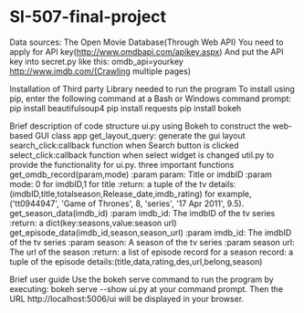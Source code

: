# SI-507-final-project

Data sources:
The Open Movie Database(Through Web API)
    You need to apply for API key(http://www.omdbapi.com/apikey.aspx)
    And put the API key into secret.py like this:
        omdb_api=yourkey
http://www.imdb.com/(Crawling multiple pages)

Installation of Third party Library needed to run the program
To install using pip, enter the following command at a Bash or Windows command prompt:
pip install beautifulsoup4
pip install requests
pip install bokeh

Brief description of code structure
ui.py   using Bokeh to construct the web-based GUI
class app
    get_layout_query: generate the gui layout
    search_click:callback function when Search button is clicked
    select_click:callback function when select widget is changed
util.py   to provide the functionality for ui.py.
three important functions
   get_omdb_record(param,mode)
        :param param: Title or imdbID
        :param mode: 0 for imdbID,1 for title
        :return:
            a tuple of the tv details:(imdbID,title,totalseason,Release_date,imdb_rating)
            for example,('tt0944947', 'Game of Thrones', 8, 'series', '17 Apr 2011', 9.5).
   get_season_data(imdb_id)
        :param imdb_id: The imdbID of the tv series
        :return:
            a dict(key:seasons,value:season url)
   get_episode_data(imdb_id,season,season_url)
        :param imdb_id: The imdbID of the tv series
        :param season: A season of the tv series
        :param season url: The url of the season
        :return:
            a list of episode record for a season
            record:
            a tuple of the episode details:(title,data,rating,des,url,belong,season)

Brief user guide
Use the bokeh serve command to run the program by executing:
    bokeh serve --show ui.py
at your command prompt. Then the URL
    http://localhost:5006/ui
will be displayed in your browser.
